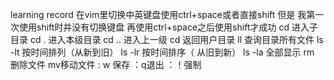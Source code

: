 learning record
 在vim里切换中英键盘使用ctrl+space或者直接shift 但是 我第一次使用shift时并没有切换键盘 再使用ctrl+space之后使用shift才成功 
cd 进入子目录 
cd .  进入本级目录 
cd .. 进入上一级 
cd  返回用户目录 
ll 查询目录所有文件 
ls -lt 按时间排列（从新到旧） 
ls -lr 按时间排序（ 从旧到新） 
ls -la 全部显示 
rm 删除文件 mv移动文件 
: w 保存 
：q退出 
：！强制 

 
